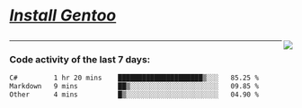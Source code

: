 
<div align="left" style=""> <!--td installgentoo-->

<h1 style="border: none;">
  
 [*Install Gentoo*](https://wiki.gentoo.org/wiki/Handbook:Main_Page)
</h1>


<img align="right" src="https://github-readme-stats.vercel.app/api/top-langs/?username=notdevblue&layout=compact&theme=dark">
  
---

### Code activity of the last 7 days:

<!--START_SECTION:waka-->

```txt
C#         1 hr 20 mins    █████████████████████▒░░░   85.25 %
Markdown   9 mins          ██▒░░░░░░░░░░░░░░░░░░░░░░   09.85 %
Other      4 mins          █▒░░░░░░░░░░░░░░░░░░░░░░░   04.90 %
```

<!--END_SECTION:waka-->
